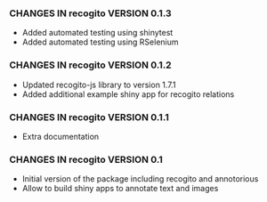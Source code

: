 ### CHANGES IN recogito VERSION 0.1.3
- Added automated testing using shinytest
- Added automated testing using RSelenium

### CHANGES IN recogito VERSION 0.1.2
- Updated recogito-js library to version 1.7.1
- Added additional example shiny app for recogito relations

### CHANGES IN recogito VERSION 0.1.1

- Extra documentation

### CHANGES IN recogito VERSION 0.1

- Initial version of the package including recogito and annotorious
- Allow to build shiny apps to annotate text and images
